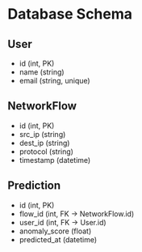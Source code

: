 # Database Schema

## User
- id (int, PK)
- name (string)
- email (string, unique)

## NetworkFlow
- id (int, PK)
- src_ip (string)
- dest_ip (string)
- protocol (string)
- timestamp (datetime)

## Prediction
- id (int, PK)
- flow_id (int, FK -> NetworkFlow.id)
- user_id (int, FK -> User.id)
- anomaly_score (float)
- predicted_at (datetime)
